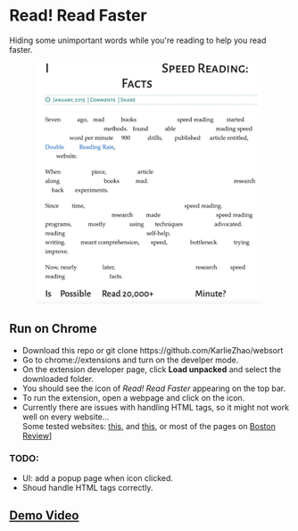 # Read! Read Faster
Hiding some unimportant words while you're reading to help you read faster.


<p align="center">
<img src="./screenshot.png" width="80%">
</p>

## Run on Chrome
<ul>
<li>Download this repo or git clone https://github.com/KarlieZhao/websort 
<li>Go to chrome://extensions and turn on the develper mode.
<li>On the extension developer page, click <b>Load unpacked</b> and select the downloaded folder.
<li>You should see the icon of <i>Read! Read Faster</i> appearing on the top bar.
<li>To run the extension, open a webpage and click on the icon.
<li>Currently there are issues with handling HTML tags, so it might not work well on every website...<br>
  Some tested websites: <a href="https://www.scotthyoung.com/blog/2015/01/19/speed-reading-redo/">this</a>, and <a href="https://bostonreview.net/articles/122-immigrants-face-the-u-s-death-penalty-only-2-of-those-sentences-honor-international-law/">this</a>, or most of the pages on <a href="https://bostonreview.net/">Boston Review]</a>
</ul>

### TODO:
<ul>
  <li>UI: add a popup page when icon clicked.
  <li>Shoud handle HTML tags correctly.
</ul>

## [Demo Video](https://youtu.be/23-698BlDYM)
